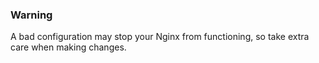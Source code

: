 

### Warning

A bad configuration may stop your Nginx from functioning, so take extra care when making changes.




